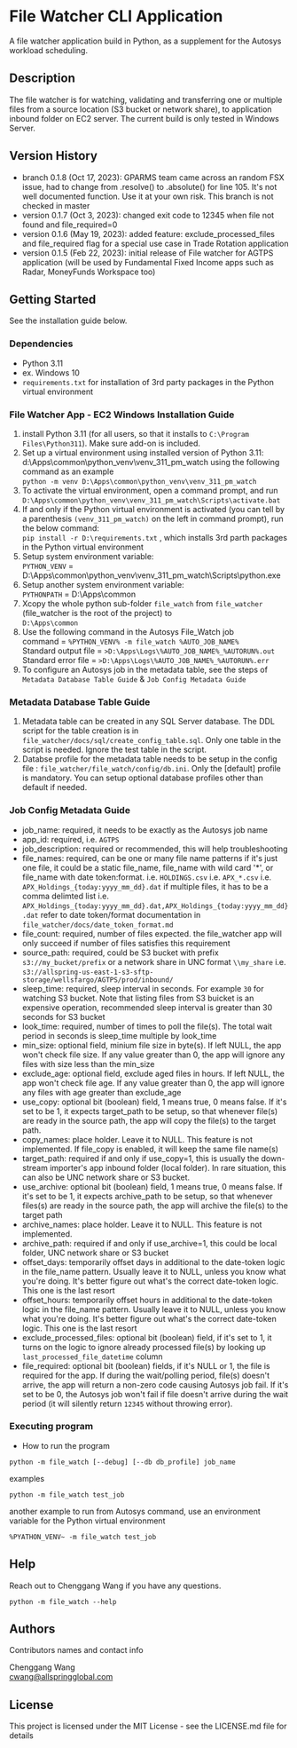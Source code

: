 # File Watcher CLI Application

A file watcher application build in Python, as a supplement for the Autosys workload scheduling. 

## Description

The file watcher is for watching, validating and transferring one or multiple files from a source location (S3 bucket or network share), to application inbound folder on EC2 server. The current build is only tested in Windows Server. 

## Version History
* branch 0.1.8  (Oct 17, 2023): GPARMS team came across an random FSX issue, had to change from .resolve() to .absolute() for line 105. It's not well documented function. Use it at your own risk. This branch is not checked in master
* version 0.1.7 (Oct 3, 2023): changed exit code to 12345 when file not found and file_required=0
* version 0.1.6 (May 19, 2023): added feature: exclude_processed_files and file_required flag for a special use case in Trade Rotation application
* version 0.1.5 (Feb 22, 2023): initial release of File watcher for AGTPS application (will be used by Fundamental Fixed Income apps such as Radar, MoneyFunds Workspace too) 

## Getting Started

 See the installation guide below.

### Dependencies

* Python 3.11
* ex. Windows 10
* `requirements.txt` for installation of 3rd party packages in the Python virtual environment


### File Watcher App - EC2 Windows Installation Guide

1. install Python 3.11 (for all users, so that it installs to `C:\Program Files\Python311`). Make sure  add-on is included.
2. Set up a virtual environment using installed version of Python 3.11: d:\Apps\common\python_venv\venv_311_pm_watch
using the following command as an example   
`python -m venv D:\Apps\common\python_venv\venv_311_pm_watch`
3. To activate the virtual environment, open a command prompt, and run   `D:\Apps\common\python_venv\venv_311_pm_watch\Scripts\activate.bat`
4. If and only if the Python virtual environment is activated (you can tell by a parenthesis `(venv_311_pm_watch)` on the left in command prompt), run the below command:  
`pip install -r D:\requirements.txt` 
, which installs 3rd parth packages in the Python virtual environment
5. Setup system environment variable:    
`PYTHON_VENV`  =  D:\Apps\common\python_venv\venv_311_pm_watch\Scripts\python.exe
6. Setup another system environment variable:   
`PYTHONPATH` = D:\Apps\common
7. Xcopy the whole python sub-folder `file_watch` from `file_watcher` (file_watcher is the root of the project) to   
`D:\Apps\common`
8. Use the following command in the Autosys File_Watch job   
command = ```%PYTHON_VENV% -m file_watch %AUTO_JOB_NAME%```   
Standard output file = `>D:\Apps\Logs\%AUTO_JOB_NAME%_%AUTORUN%.out`   
Standard error file = `>D:\Apps\Logs\%AUTO_JOB_NAME%_%AUTORUN%.err`
9. To configure an Autosys job in the metadata table, see the steps of `Metadata Database Table Guide` & `Job Config Metadata Guide`

### Metadata Database Table Guide
1. Metadata table can be created in any SQL Server database. The DDL script for the table creation is in `file_watcher/docs/sql/create_config_table.sql`. Only one table in the script is needed. Ignore the test table in the script.
2. Databse profile for the metadata table needs to be setup in the config file : `file_watcher/file_watch/config/db.ini`. Only the [default] profile is mandatory. You can setup optional database profiles other than default if needed.

### Job Config Metadata Guide
* job_name: required, it needs to be exactly as the Autosys job name
* app_id: required, i.e. `AGTPS`
* job_description: required or recommended, this will help troubleshooting
* file_names:  required, can be one or many file name patterns
if it's just one file, it could be a static file_name, file_name with wild card '*', or file_name with date token:format.
i.e.  `HOLDINGS.csv`
i.e.  `APX_*.csv`
i.e.  `APX_Holdings_{today:yyyy_mm_dd}.dat`
if multiple files, it has to be a comma delimted list
i.e. `APX_Holdings_{today:yyyy_mm_dd}.dat,APX_Holdings_{today:yyyy_mm_dd}.dat`
refer to date token/format documentation in `file_watcher/docs/date_token_format.md`
* file_count: required, number of files expected. the file_watcher app will only succeed if number of files satisfies this requirement
* source_path: required, could be S3 bucket with prefix `s3://my_bucket/prefix` or a network share in UNC format `\\my_share`
i.e.  `s3://allspring-us-east-1-s3-sftp-storage/wellsfargo/AGTPS/prod/inbound/`
* sleep_time: required, sleep interval in seconds. For example `30` for watching S3 bucket. Note that listing files from S3 buicket is an expensive operation, recommended sleep interval is greater than 30 seconds for S3 bucket
* look_time: required, number of times to poll the file(s). The total wait period in seconds is sleep_time multiple by look_time
* min_size: optional field, minium file size in byte(s). If left NULL, the app won't check file size. If any value greater than 0, the app will ignore any files with size less than the min_size
* exclude_age: optional field, exclude aged files in hours. If left NULL, the app won't check file age. If any value greater than 0, the app will ignore any files with age greater than exclude_age
* use_copy: optional bit (boolean) field, 1 means true, 0 means false. If it's set to be 1, it expects target_path to be setup, so that whenever file(s) are ready in the source path, the app will copy the file(s) to the target path.
* copy_names: place holder.  Leave it to NULL. This feature is not implemented. If file_copy is enabled, it will keep the same file name(s)
* target_path: required if and only if use_copy=1, this is usually the down-stream importer's app inbound folder (local folder). In rare situation, this can also be UNC network share or S3 bucket.
* use_archive: optional bit (boolean) field, 1 means true, 0 means false. If it's set to be 1, it expects archive_path to be setup, so that whenever files(s) are ready in the source path, the app will archive the file(s) to the target path
* archive_names: place holder.  Leave it to NULL. This feature is not implemented. 
* archive_path: required if and only if use_archive=1, this could be local folder, UNC network share or S3 bucket
* offset_days: temporarily offset days in additional to the date-token logic in the file_name pattern.  Usually leave it to NULL, unless you know what you're doing. It's better figure out what's the correct date-token logic. This one is the last resort
* offset_hours: temporarily offset hours in additional to the date-token logic in the file_name pattern.  Usually leave it to NULL, unless you know what you're doing. It's better figure out what's the correct date-token logic. This one is the last resort
* exclude_processed_files: optional bit (boolean) field, if it's set to 1, it turns on the logic to ignore already processed file(s) by looking up `last_processed_file_datetime` column
* file_required: optional bit (boolean) fields, if it's NULL or 1, the file is required for the app. If during the wait/polling period, file(s) doesn't arrive, the app will return a non-zero code causing Autosys job fail. If it's set to be 0, the Autosys job won't fail if file doesn't arrive during the wait period (it will silently return `12345` without throwing error).

### Executing program

* How to run the program   
```
python -m file_watch [--debug] [--db db_profile] job_name
```
examples
```
python -m file_watch test_job
```
another example to run from Autosys command, use an environment variable for the Python virtual environment
```
%PYATHON_VENV~ -m file_watch test_job
```

## Help

Reach out to Chenggang Wang if you have any questions.
```
python -m file_watch --help
```

## Authors

Contributors names and contact info

Chenggang Wang  
cwang@allspringglobal.com


## License

This project is licensed under the MIT License - see the LICENSE.md file for details

